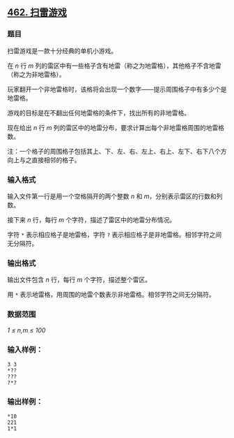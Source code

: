 ## [462. 扫雷游戏](https://www.acwing.com/problem/content/464/)

### 题目

扫雷游戏是一款十分经典的单机小游戏。

在 *n* 行 *m* 列的雷区中有一些格子含有地雷（称之为地雷格），其他格子不含地雷（称之为非地雷格）。

玩家翻开一个非地雷格时，该格将会出现一个数字——提示周围格子中有多少个是地雷格。

游戏的目标是在不翻出任何地雷格的条件下，找出所有的非地雷格。

现在给出 *n* 行 *m* 列的雷区中的地雷分布，要求计算出每个非地雷格周围的地雷格数。

注：一个格子的周围格子包括其上、下、左、右、左上、右上、左下、右下八个方向上与之直接相邻的格子。

### 输入格式

输入文件第一行是用一个空格隔开的两个整数 *n* 和 *m*，分别表示雷区的行数和列数。

接下来 *n* 行，每行 *m* 个字符，描述了雷区中的地雷分布情况。

字符 `*` 表示相应格子是地雷格，字符 `?` 表示相应格子是非地雷格。相邻字符之间无分隔符。

### 输出格式

输出文件包含 *n* 行，每行 *m* 个字符，描述整个雷区。

用 `*` 表示地雷格，用周围的地雷个数表示非地雷格。相邻字符之间无分隔符。

### 数据范围

*1 ≤ n,m ≤ 100*

### 输入样例：

```
3 3
*??
???
?*?
```

### 输出样例：

```
*10
221
1*1
```
